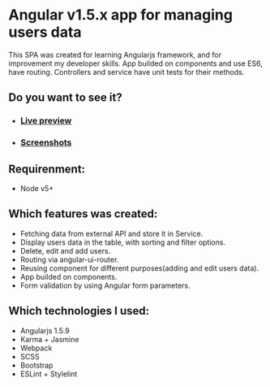 # Angular v1.5.x app for managing users data
This SPA was created for learning Angularjs framework, and for improvement my developer skills. App builded on components and use ES6, have routing. Controllers and service have unit tests for their methods.

## Do you want to see it?
  - ### [Live preview](https://moonbrv.github.io/angular1-example-app/)
  - ### [Screenshots](/screenshots/screenshots.md)

## Requirenment:
  - Node v5+

## Which features was created:
  - Fetching data from external API and store it in Service.
  - Display users data in the table, with sorting and filter options.
  - Delete, edit and add users.
  - Routing via angular-ui-router.
  - Reusing <add-user> component for different purposes(adding and edit users data).
  - App builded on components.
  - Form validation by using Angular form parameters.

## Which technologies I used:
  - Angularjs 1.5.9
  - Karma + Jasmine
  - Webpack
  - SCSS
  - Bootstrap
  - ESLint + Stylelint

